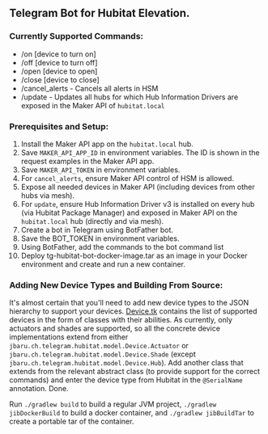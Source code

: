## Telegram Bot for Hubitat Elevation.
### Currently Supported Commands:
* /on [device to turn on]
* /off [device to turn off]
* /open [device to open]
* /close [device to close]
* /cancel_alerts - Cancels all alerts in HSM
* /update - Updates all hubs for which Hub Information Drivers are exposed in the Maker API of `hubitat.local`

### Prerequisites and Setup:
1. Install the Maker API app on the `hubitat.local` hub.
2. Save `MAKER_API_APP_ID` in environment variables. The ID is shown in the request examples in the Maker API app.
3. Save `MAKER_API_TOKEN` in environment variables.
4. For `cancel_alerts`, ensure Maker API control of HSM is allowed. 
5. Expose all needed devices in Maker API (including devices from other hubs via mesh).
6. For `update`, ensure Hub Information Driver v3 is installed on every hub (via Hubitat Package Manager) and exposed in Maker API on the `hubitat.local` hub (directly and via mesh).
7. Create a bot in Telegram using BotFather bot.
8. Save the BOT_TOKEN in environment variables.
9. Using BotFather, add the commands to the bot command list
10. Deploy tg-hubitat-bot-docker-image.tar as an image in your Docker environment and create and run a new container.

### Adding New Device Types and Building From Source:
It's almost certain that you'll need to add new device types to the JSON hierarchy to support your devices. 
[Device.tk](https://github.com/jbaruch/tg-hubitat-bot/blob/main/src/main/kotlin/model/Device.kt) contains the list of supported devices in the form of classes with their abilities. 
As currently, only actuators and shades are supported, so all the concrete device implementations extend from either `jbaru.ch.telegram.hubitat.model.Device.Actuator` or `jbaru.ch.telegram.hubitat.model.Device.Shade` (except `jbaru.ch.telegram.hubitat.model.Device.Hub`).
Add another class that extends from the relevant abstract class (to provide support for the correct commands) and enter the device type from Hubitat in the `@SerialName` annotation. Done.

Run `./gradlew build` to build a regular JVM project, `./gradlew jibDockerBuild` to build a docker container, and `./gradlew jibBuildTar` to create a portable tar of the container.
